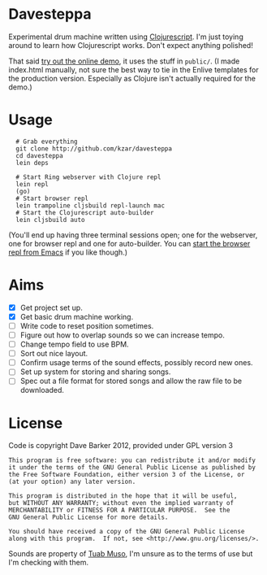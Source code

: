 # Davesteppa

Experimental drum machine written using [Clojurescript](https://github.com/clojure/clojurescript). I'm just toying around to learn how Clojurescript works. Don't expect anything polished!

That said [try out the online demo](http://kzar.co.uk/static/davesteppa), it uses the stuff in `public/`. (I made index.html manually, not sure the best way to tie in the Enlive templates for the production version. Especially as Clojure isn't actually required for the demo.)

# Usage

      # Grab everything
      git clone http://github.com/kzar/davesteppa
      cd davesteppa
      lein deps

      # Start Ring webserver with Clojure repl
      lein repl
      (go)
      # Start browser repl
      lein trampoline cljsbuild repl-launch mac
      # Start the Clojurescript auto-builder
      lein cljsbuild auto

(You'll end up having three terminal sessions open; one for the webserver, one for browser repl and one for auto-builder. You can [start the browser repl from Emacs](https://gist.github.com/2623705#comments) if you like though.)

# Aims
 - [x] Get project set up.
 - [x] Get basic drum machine working.
 - [ ] Write code to reset position sometimes.
 - [ ] Figure out how to overlap sounds so we can increase tempo.
 - [ ] Change tempo field to use BPM.
 - [ ] Sort out nice layout.
 - [ ] Confirm usage terms of the sound effects, possibly record new ones.
 - [ ] Set up system for storing and sharing songs.
 - [ ] Spec out a file format for stored songs and allow the raw file to be downloaded.

# License

Code is copyright Dave Barker 2012, provided under GPL version 3

    This program is free software: you can redistribute it and/or modify
    it under the terms of the GNU General Public License as published by
    the Free Software Foundation, either version 3 of the License, or
    (at your option) any later version.

    This program is distributed in the hope that it will be useful,
    but WITHOUT ANY WARRANTY; without even the implied warranty of
    MERCHANTABILITY or FITNESS FOR A PARTICULAR PURPOSE.  See the
    GNU General Public License for more details.

    You should have received a copy of the GNU General Public License
    along with this program.  If not, see <http://www.gnu.org/licenses/>.

Sounds are property of [Tuab Muso](http://www.tubabmuso.nl/english/djembe-samples.htm), I'm unsure as to the terms of use but I'm checking with them.